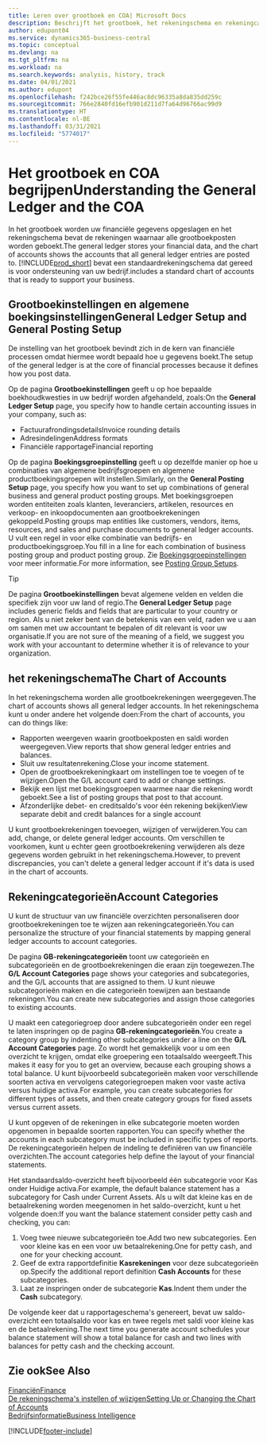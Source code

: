```yaml
---
title: Leren over grootboek en COA| Microsoft Docs
description: Beschrijft het grootboek, het rekeningschema en rekeningcategorieën.
author: edupont04
ms.service: dynamics365-business-central
ms.topic: conceptual
ms.devlang: na
ms.tgt_pltfrm: na
ms.workload: na
ms.search.keywords: analysis, history, track
ms.date: 04/01/2021
ms.author: edupont
ms.openlocfilehash: f242bce26f55fe446ac8dc96335a8da835dd259c
ms.sourcegitcommit: 766e2840fd16efb901d211d7fa64d96766ac99d9
ms.translationtype: HT
ms.contentlocale: nl-BE
ms.lasthandoff: 03/31/2021
ms.locfileid: "5774017"
---
```

# <a name="understanding-the-general-ledger-and-the-coa"></a><span data-ttu-id="57431-103">Het grootboek en COA begrijpen</span><span class="sxs-lookup"><span data-stu-id="57431-103">Understanding the General Ledger and the COA</span></span>

<span data-ttu-id="57431-104">In het grootboek worden uw financiële gegevens opgeslagen en het rekeningschema bevat de rekeningen waarnaar alle grootboekposten worden geboekt.</span><span class="sxs-lookup"><span data-stu-id="57431-104">The general ledger stores your financial data, and the chart of accounts shows the accounts that all general ledger entries are posted to.</span></span> [!INCLUDE[prod_short](includes/prod_short.md)] <span data-ttu-id="57431-105">bevat een standaardrekeningschema dat gereed is voor ondersteuning van uw bedrijf.</span><span class="sxs-lookup"><span data-stu-id="57431-105">includes a standard chart of accounts that is ready to support your business.</span></span>

## <a name="general-ledger-setup-and-general-posting-setup"></a><span data-ttu-id="57431-106">Grootboekinstellingen en algemene boekingsinstellingen</span><span class="sxs-lookup"><span data-stu-id="57431-106">General Ledger Setup and General Posting Setup</span></span>

<span data-ttu-id="57431-107">De instelling van het grootboek bevindt zich in de kern van financiële processen omdat hiermee wordt bepaald hoe u gegevens boekt.</span><span class="sxs-lookup"><span data-stu-id="57431-107">The setup of the general ledger is at the core of financial processes because it defines how you post data.</span></span>  

<span data-ttu-id="57431-108">Op de pagina **Grootboekinstellingen** geeft u op hoe bepaalde boekhoudkwesties in uw bedrijf worden afgehandeld, zoals:</span><span class="sxs-lookup"><span data-stu-id="57431-108">On the **General Ledger Setup** page, you specify how to handle certain accounting issues in your company, such as:</span></span>  

* <span data-ttu-id="57431-109">Factuurafrondingsdetails</span><span class="sxs-lookup"><span data-stu-id="57431-109">Invoice rounding details</span></span>  
* <span data-ttu-id="57431-110">Adresindelingen</span><span class="sxs-lookup"><span data-stu-id="57431-110">Address formats</span></span>  
* <span data-ttu-id="57431-111">Financiële rapportage</span><span class="sxs-lookup"><span data-stu-id="57431-111">Financial reporting</span></span>  

<span data-ttu-id="57431-112">Op de pagina **Boekingsgroepinstelling** geeft u op dezelfde manier op hoe u combinaties van algemene bedrijfsgroepen en algemene productboekingsgroepen wilt instellen.</span><span class="sxs-lookup"><span data-stu-id="57431-112">Similarly, on the **General Posting Setup** page, you specify how you want to set up combinations of general business and general product posting groups.</span></span> <span data-ttu-id="57431-113">Met boekingsgroepen worden entiteiten zoals klanten, leveranciers, artikelen, resources en verkoop- en inkoopdocumenten aan grootboekrekeningen gekoppeld.</span><span class="sxs-lookup"><span data-stu-id="57431-113">Posting groups map entities like customers, vendors, items, resources, and sales and purchase documents to general ledger accounts.</span></span> <span data-ttu-id="57431-114">U vult een regel in voor elke combinatie van bedrijfs- en productboekingsgroep.</span><span class="sxs-lookup"><span data-stu-id="57431-114">You fill in a line for each combination of business posting group and product posting group.</span></span> <span data-ttu-id="57431-115">Zie [Boekingsgroepinstellingen](finance-posting-groups.md) voor meer informatie.</span><span class="sxs-lookup"><span data-stu-id="57431-115">For more information, see [Posting Group Setups](finance-posting-groups.md).</span></span>  

> [!TIP]
> <span data-ttu-id="57431-116">De pagina **Grootboekinstellingen** bevat algemene velden en velden die specifiek zijn voor uw land of regio.</span><span class="sxs-lookup"><span data-stu-id="57431-116">The **General Ledger Setup** page includes generic fields and fields that are particular to your country or region.</span></span> <span data-ttu-id="57431-117">Als u niet zeker bent van de betekenis van een veld, raden we u aan om samen met uw accountant te bepalen of dit relevant is voor uw organisatie.</span><span class="sxs-lookup"><span data-stu-id="57431-117">If you are not sure of the meaning of a field, we suggest you work with your accountant to determine whether it is of relevance to your organization.</span></span>  

## <a name="the-chart-of-accounts"></a><span data-ttu-id="57431-118">het rekeningschema</span><span class="sxs-lookup"><span data-stu-id="57431-118">The Chart of Accounts</span></span>

<span data-ttu-id="57431-119">In het rekeningschema worden alle grootboekrekeningen weergegeven.</span><span class="sxs-lookup"><span data-stu-id="57431-119">The chart of accounts shows all general ledger accounts.</span></span> <span data-ttu-id="57431-120">In het rekeningschema kunt u onder andere het volgende doen:</span><span class="sxs-lookup"><span data-stu-id="57431-120">From the chart of accounts, you can do things like:</span></span>  

* <span data-ttu-id="57431-121">Rapporten weergeven waarin grootboekposten en saldi worden weergegeven.</span><span class="sxs-lookup"><span data-stu-id="57431-121">View reports that show general ledger entries and balances.</span></span>  
* <span data-ttu-id="57431-122">Sluit uw resultatenrekening.</span><span class="sxs-lookup"><span data-stu-id="57431-122">Close your income statement.</span></span>  
* <span data-ttu-id="57431-123">Open de grootboekrekeningkaart om instellingen toe te voegen of te wijzigen.</span><span class="sxs-lookup"><span data-stu-id="57431-123">Open the G/L account card to add or change settings.</span></span>  
* <span data-ttu-id="57431-124">Bekijk een lijst met boekingsgroepen waarmee naar die rekening wordt geboekt.</span><span class="sxs-lookup"><span data-stu-id="57431-124">See a list of posting groups that post to that account.</span></span>
* <span data-ttu-id="57431-125">Afzonderlijke debet- en creditsaldo's voor één rekening bekijken</span><span class="sxs-lookup"><span data-stu-id="57431-125">View separate debit and credit balances for a single account</span></span>  

<span data-ttu-id="57431-126">U kunt grootboekrekeningen toevoegen, wijzigen of verwijderen.</span><span class="sxs-lookup"><span data-stu-id="57431-126">You can add, change, or delete general ledger accounts.</span></span> <span data-ttu-id="57431-127">Om verschillen te voorkomen, kunt u echter geen grootboekrekening verwijderen als deze gegevens worden gebruikt in het rekeningschema.</span><span class="sxs-lookup"><span data-stu-id="57431-127">However, to prevent discrepancies, you can't delete a general ledger account if it's data is used in the chart of accounts.</span></span>  

## <a name="account-categories"></a><span data-ttu-id="57431-128">Rekeningcategorieën</span><span class="sxs-lookup"><span data-stu-id="57431-128">Account Categories</span></span>

<span data-ttu-id="57431-129">U kunt de structuur van uw financiële overzichten personaliseren door grootboekrekeningen toe te wijzen aan rekeningcategorieën.</span><span class="sxs-lookup"><span data-stu-id="57431-129">You can personalize the structure of your financial statements by mapping general ledger accounts to account categories.</span></span>  

<span data-ttu-id="57431-130">De pagina **GB-rekeningcategorieën** toont uw categorieën en subcategorieën en de grootboekrekeningen die eraan zijn toegewezen.</span><span class="sxs-lookup"><span data-stu-id="57431-130">The **G/L Account Categories** page shows your categories and subcategories, and the G/L accounts that are assigned to them.</span></span> <span data-ttu-id="57431-131">U kunt nieuwe subcategorieën maken en die categorieën toewijzen aan bestaande rekeningen.</span><span class="sxs-lookup"><span data-stu-id="57431-131">You can create new subcategories and assign those categories to existing accounts.</span></span>  

<span data-ttu-id="57431-132">U maakt een categoriegroep door andere subcategorieën onder een regel te laten inspringen op de pagina **GB-rekeningcategorieën**.</span><span class="sxs-lookup"><span data-stu-id="57431-132">You create a category group by indenting other subcategories under a line on the **G/L Account Categories** page.</span></span> <span data-ttu-id="57431-133">Zo wordt het gemakkelijk voor u om een overzicht te krijgen, omdat elke groepering een totaalsaldo weergeeft.</span><span class="sxs-lookup"><span data-stu-id="57431-133">This makes it easy for you to get an overview, because each grouping shows a total balance.</span></span> <span data-ttu-id="57431-134">U kunt bijvoorbeeld subcategorieën maken voor verschillende soorten activa en vervolgens categoriegroepen maken voor vaste activa versus huidige activa.</span><span class="sxs-lookup"><span data-stu-id="57431-134">For example, you can create subcategories for different types of assets, and then create category groups for fixed assets versus current assets.</span></span>  

<span data-ttu-id="57431-135">U kunt opgeven of de rekeningen in elke subcategorie moeten worden opgenomen in bepaalde soorten rapporten.</span><span class="sxs-lookup"><span data-stu-id="57431-135">You can specify whether the accounts in each subcategory must be included in specific types of reports.</span></span> <span data-ttu-id="57431-136">De rekeningcategorieën helpen de indeling te definiëren van uw financiële overzichten.</span><span class="sxs-lookup"><span data-stu-id="57431-136">The account categories help define the layout of your financial statements.</span></span>  

<span data-ttu-id="57431-137">Het standaardsaldo-overzicht heeft bijvoorbeeld één subcategorie voor Kas onder Huidige activa.</span><span class="sxs-lookup"><span data-stu-id="57431-137">For example, the default balance statement has a subcategory for Cash under Current Assets.</span></span> <span data-ttu-id="57431-138">Als u wilt dat kleine kas en de betaalrekening worden meegenomen in het saldo-overzicht, kunt u het volgende doen:</span><span class="sxs-lookup"><span data-stu-id="57431-138">If you want the balance statement consider petty cash and checking, you can:</span></span>  

1. <span data-ttu-id="57431-139">Voeg twee nieuwe subcategorieën toe.</span><span class="sxs-lookup"><span data-stu-id="57431-139">Add two new subcategories.</span></span> <span data-ttu-id="57431-140">Een voor kleine kas en een voor uw betaalrekening.</span><span class="sxs-lookup"><span data-stu-id="57431-140">One for petty cash, and one for your checking account.</span></span>  
2. <span data-ttu-id="57431-141">Geef de extra rapportdefinitie **Kasrekeningen** voor deze subcategorieën op.</span><span class="sxs-lookup"><span data-stu-id="57431-141">Specify the additional report definition **Cash Accounts** for these subcategories.</span></span>  
3. <span data-ttu-id="57431-142">Laat ze inspringen onder de subcategorie **Kas**.</span><span class="sxs-lookup"><span data-stu-id="57431-142">Indent them under the **Cash** subcategory.</span></span>  

<span data-ttu-id="57431-143">De volgende keer dat u rapportageschema's genereert, bevat uw saldo-overzicht een totaalsaldo voor kas en twee regels met saldi voor kleine kas en de betaalrekening.</span><span class="sxs-lookup"><span data-stu-id="57431-143">The next time you generate account schedules your balance statement will show a total balance for cash and two lines with balances for petty cash and the checking account.</span></span>  

## <a name="see-also"></a><span data-ttu-id="57431-144">Zie ook</span><span class="sxs-lookup"><span data-stu-id="57431-144">See Also</span></span>

[<span data-ttu-id="57431-145">Financiën</span><span class="sxs-lookup"><span data-stu-id="57431-145">Finance</span></span>](finance.md)  
[<span data-ttu-id="57431-146">De rekeningschema's instellen of wijzigen</span><span class="sxs-lookup"><span data-stu-id="57431-146">Setting Up or Changing the Chart of Accounts</span></span>](finance-setup-chart-accounts.md)  
[<span data-ttu-id="57431-147">Bedrijfsinformatie</span><span class="sxs-lookup"><span data-stu-id="57431-147">Business Intelligence</span></span>](bi.md)  


[!INCLUDE[footer-include](includes/footer-banner.md)]